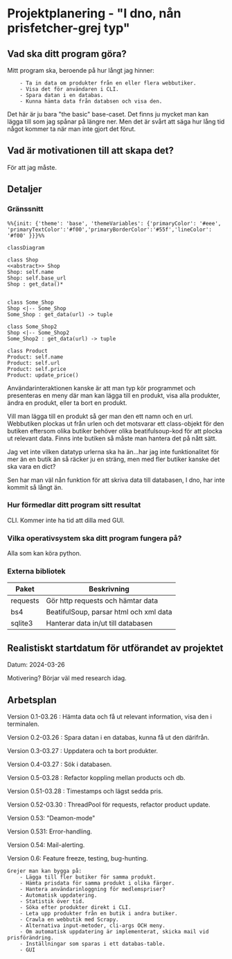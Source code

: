 # Projektplanering - "I dno, nån prisfetcher-grej typ"

## Vad ska ditt program göra?

Mitt program ska, beroende på hur långt jag hinner:

```
    - Ta in data om produkter från en eller flera webbutiker.
    - Visa det för användaren i CLI.
    - Spara datan i en databas.
    - Kunna hämta data från databsen och visa den.
```

Det här är ju bara "the basic" base-caset. Det finns ju mycket man kan lägga till som jag spånar på längre ner. Men det är svårt att säga hur lång tid något kommer ta när man inte gjort det förut.

## Vad är motivationen till att skapa det?

För att jag måste.

## Detaljer

### Gränssnitt

```mermaid
%%{init: {'theme': 'base', 'themeVariables': {'primaryColor': '#eee',
'primaryTextColor':'#f00','primaryBorderColor':'#55f','lineColor': '#f00' }}}%%

classDiagram

class Shop
<<abstract>> Shop
Shop: self.name
Shop: self.base_url
Shop : get_data()*


class Some_Shop
Shop <|-- Some_Shop
Some_Shop : get_data(url) -> tuple

class Some_Shop2
Shop <|-- Some_Shop2
Some_Shop2 : get_data(url) -> tuple

class Product
Product: self.name
Product: self.url
Product: self.price
Product: update_price()

```

Användarinteraktionen kanske är att man typ kör programmet och presenteras en meny där man kan lägga till en produkt, visa alla produkter, ändra en produkt, eller ta bort en produkt.

Vill man lägga till en produkt så ger man den ett namn och en url. Webbutiken plockas ut från urlen och det motsvarar ett class-objekt för den butiken eftersom olika butiker behöver olika beatifulsoup-kod för att plocka ut relevant data. Finns inte butiken så måste man hantera det på nått sätt.

Jag vet inte vilken datatyp urlerna ska ha än...har jag inte funktionalitet för mer än en butik än så räcker ju en sträng, men med fler butiker kanske det ska vara en dict?

Sen har man väl nån funktion för att skriva data till databasen, I dno, har inte kommit så långt än.

### Hur förmedlar ditt program sitt resultat

CLI. Kommer inte ha tid att dilla med GUI.

### Vilka operativsystem ska ditt program fungera på?

Alla som kan köra python.

### Externa bibliotek

| Paket    | Beskrivning                            |
| -------- | -------------------------------------- |
| requests | Gör http requests och hämtar data      |
| bs4      | BeatifulSoup, parsar html och xml data |
| sqlite3  | Hanterar data in/ut till databasen     |

## Realistiskt startdatum för utförandet av projektet

Datum: 2024-03-26

Motivering? Börjar väl med research idag.

## Arbetsplan

Version 0.1-03.26   : Hämta data och få ut relevant information, visa den i terminalen.

Version 0.2-03.26   : Spara datan i en databas, kunna få ut den därifrån.

Version 0.3-03.27   : Uppdatera och ta bort produkter.

Version 0.4-03.27   : Sök i databasen.

Version 0.5-03.28   : Refactor koppling mellan products och db.

Version 0.51-03.28  : Timestamps och lägst sedda pris.

Version 0.52-03.30  : ThreadPool för requests, refactor product update.

Version 0.53: "Deamon-mode"

Version 0.531: Error-handling.

Version 0.54: Mail-alerting.

Version 0.6: Feature freeze, testing, bug-hunting.

```
Grejer man kan bygga på:
    - Lägga till fler butiker för samma produkt.
    - Hämta prisdata för samma produkt i olika färger.
    - Hantera användarinloggning för medlemspriser?
    - Automatisk uppdatering.
    - Statistik över tid.
    - Söka efter produkter direkt i CLI.
    - Leta upp produkter från en butik i andra butiker.
    - Crawla en webbutik med Scrapy.
    - Alternativa input-metoder, cli-args OCH meny.
    - Om automatisk uppdatering är implementerat, skicka mail vid prisförändring.
    - Inställningar som sparas i ett databas-table.
    - GUI
```
